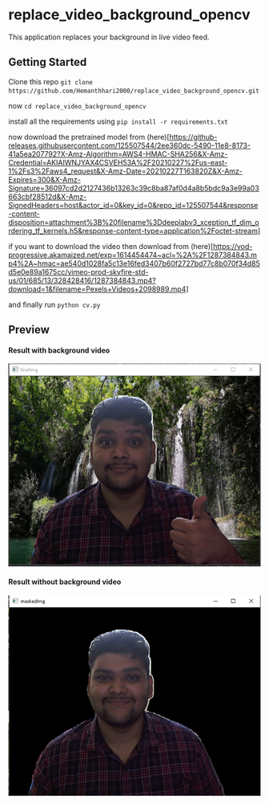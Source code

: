 # replace_video_background_opencv
This application replaces your background in live video feed.

## Getting Started 

Clone this repo 
`git clone https://github.com/Hemanthhari2000/replace_video_background_opencv.git`

now `cd replace_video_background_opencv`

install all the requirements using 
`pip install -r requirements.txt`

now download the pretrained model from (here)[https://github-releases.githubusercontent.com/125507544/2ee360dc-5490-11e8-8173-41a5ea207792?X-Amz-Algorithm=AWS4-HMAC-SHA256&X-Amz-Credential=AKIAIWNJYAX4CSVEH53A%2F20210227%2Fus-east-1%2Fs3%2Faws4_request&X-Amz-Date=20210227T163820Z&X-Amz-Expires=300&X-Amz-Signature=36097cd2d2127436b13263c39c8ba87af0d4a8b5bdc9a3e99a03663cbf28512d&X-Amz-SignedHeaders=host&actor_id=0&key_id=0&repo_id=125507544&response-content-disposition=attachment%3B%20filename%3Ddeeplabv3_xception_tf_dim_ordering_tf_kernels.h5&response-content-type=application%2Foctet-stream]

if you want to download the video then download from (here)[https://vod-progressive.akamaized.net/exp=1614454474~acl=%2A%2F1287384843.mp4%2A~hmac=ae540d1028fa5c13e16fed3407b60f2727bd77c8b070f34d85d5e0e89a1675cc/vimeo-prod-skyfire-std-us/01/685/13/328428416/1287384843.mp4?download=1&filename=Pexels+Videos+2098989.mp4]


and finally run `python cv.py`

## Preview

#### Result with background video

![](resources/result.PNG)

#### Result without background video

![](resources/onlyMask.PNG)

